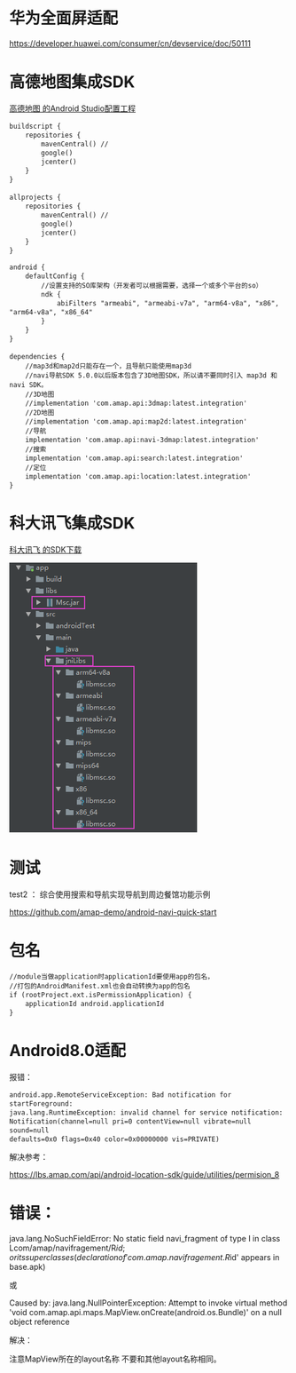 
# 华为全面屏适配

https://developer.huawei.com/consumer/cn/devservice/doc/50111

# 高德地图集成SDK

[高德地图 的Android Studio配置工程 ](https://lbs.amap.com/api/android-navi-sdk/guide/create-project/android-studio/)

``` 
buildscript {
    repositories {
        mavenCentral() //
        google()
        jcenter()
    }
}

allprojects {
    repositories {
        mavenCentral() //
        google()
        jcenter()
    }
}
```

``` 
android {
    defaultConfig {
        //设置支持的SO库架构（开发者可以根据需要，选择一个或多个平台的so）
        ndk {
            abiFilters "armeabi", "armeabi-v7a", "arm64-v8a", "x86", "arm64-v8a", "x86_64"
        }
    }
}

dependencies {
    //map3d和map2d只能存在一个，且导航只能使用map3d
    //navi导航SDK 5.0.0以后版本包含了3D地图SDK，所以请不要同时引入 map3d 和 navi SDK。
    //3D地图
    //implementation 'com.amap.api:3dmap:latest.integration'
    //2D地图
    //implementation 'com.amap.api:map2d:latest.integration'
    //导航
    implementation 'com.amap.api:navi-3dmap:latest.integration'
    //搜索
    implementation 'com.amap.api:search:latest.integration'
    //定位
    implementation 'com.amap.api:location:latest.integration'    
}
```


# 科大讯飞集成SDK

[科大讯飞 的SDK下载](https://console.xfyun.cn/app/myapp?currPage=1&keyword=)

![](imgs/科大讯飞.png)


# 测试

test2 ： 综合使用搜索和导航实现导航到周边餐馆功能示例

https://github.com/amap-demo/android-navi-quick-start

# 包名

``` 
//module当做application时applicationId要使用app的包名，
//打包的AndroidManifest.xml也会自动转换为app的包名
if (rootProject.ext.isPermissionApplication) {
    applicationId android.applicationId
}
```

# Android8.0适配

报错：
``` 
android.app.RemoteServiceException: Bad notification for startForeground: 
java.lang.RuntimeException: invalid channel for service notification: 
Notification(channel=null pri=0 contentView=null vibrate=null sound=null 
defaults=0x0 flags=0x40 color=0x00000000 vis=PRIVATE)
```
解决参考：

https://lbs.amap.com/api/android-location-sdk/guide/utilities/permision_8

# 错误：

java.lang.NoSuchFieldError: 
No static field navi_fragment of type I in class Lcom/amap/navifragement/R$id; 
or its superclasses (declaration of 'com.amap.navifragement.R$id' appears in base.apk)

或

Caused by: java.lang.NullPointerException: Attempt to invoke virtual method 
'void com.amap.api.maps.MapView.onCreate(android.os.Bundle)' on a null object reference

解决：

注意MapView所在的layout名称 不要和其他layout名称相同。

